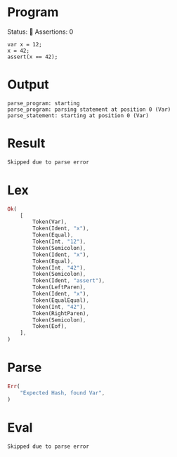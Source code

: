 # Program
Status: 🔴
Assertions: 0

```rustleaf
var x = 12;
x = 42;
assert(x == 42);
```

# Output
```
parse_program: starting
parse_program: parsing statement at position 0 (Var)
parse_statement: starting at position 0 (Var)
```

# Result
```rust
Skipped due to parse error
```

# Lex
```rust
Ok(
    [
        Token(Var),
        Token(Ident, "x"),
        Token(Equal),
        Token(Int, "12"),
        Token(Semicolon),
        Token(Ident, "x"),
        Token(Equal),
        Token(Int, "42"),
        Token(Semicolon),
        Token(Ident, "assert"),
        Token(LeftParen),
        Token(Ident, "x"),
        Token(EqualEqual),
        Token(Int, "42"),
        Token(RightParen),
        Token(Semicolon),
        Token(Eof),
    ],
)
```

# Parse
```rust
Err(
    "Expected Hash, found Var",
)
```

# Eval
```rust
Skipped due to parse error
```